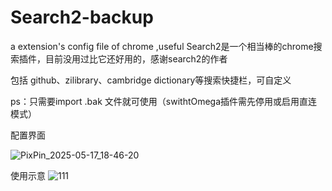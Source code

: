# Search2-backup
a extension's config file of chrome ,useful
Search2是一个相当棒的chrome搜索插件，目前没用过比它还好用的，感谢search2的作者

包括 github、zilibrary、cambridge dictionary等搜索快捷栏，可自定义

ps：只需要import .bak 文件就可使用（swithtOmega插件需先停用或启用直连模式）

配置界面

![PixPin_2025-05-17_18-46-20](https://github.com/user-attachments/assets/2e6a628d-0d6a-40ac-a910-e368c7c65b03)

使用示意 
![111](https://github.com/user-attachments/assets/78407ba0-883f-4cde-96be-9e5513cdf870)
